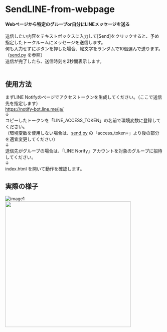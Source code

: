 # SendLINE-from-webpage
#### Webページから特定のグループor自分にLINEメッセージを送る

送信したい内容をテキストボックスに入力して[Send]をクリックすると、予め指定したトークルームにメッセージを送信します。<br>
何も入力せずにボタンを押した場合、絵文字をランダムで10個選んで送ります。（[send.py](send.py) を参照）<br>
送信が完了したら、送信時刻を2秒間表示します。<br>
<br>

## 使用方法
まずLINE Notifyのページでアクセストークンを生成してください。（ここで送信先を指定します）<br>
https://notify-bot.line.me/ja/<br>
↓<br>
コピーしたトークンを「LINE_ACCESS_TOKEN」の名前で環境変数に登録してください。<br>
（環境変数を使用しない場合は、[send.py](send.py) の「access_token=」より後の部分を適宜変更してください）<br>
↓<br>
送信先がグループの場合は、「LINE Norify」アカウントを対象のグループに招待してください。<br>
↓<br>
index.html を開いて動作を確認します。

## 実際の様子
![image1](https://user-images.githubusercontent.com/74450836/140334090-7819efd3-8e3f-4228-964b-e4617cf22766.png)
<br>
<img width="400" src="https://user-images.githubusercontent.com/74450836/140334096-8d862a17-bf0d-4bc3-925f-646d82091e87.png">
<br>
